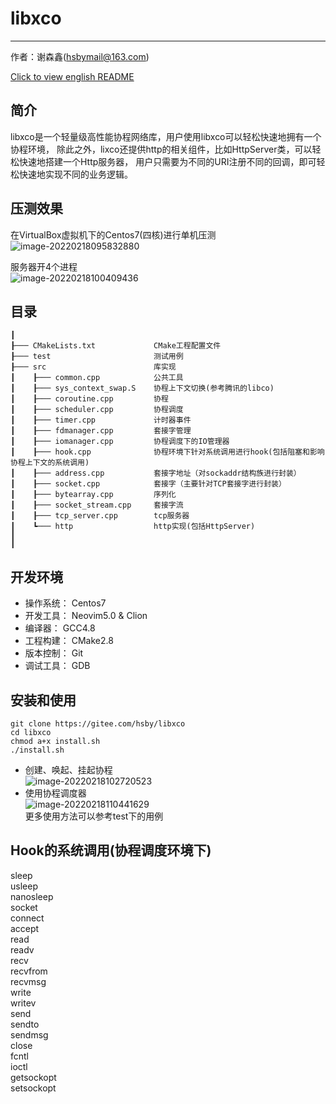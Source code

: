 # libxco

---
作者：谢森鑫(hsbymail@163.com)

[Click to view english README](./README_en.md)

## 简介
libxco是一个轻量级高性能协程网络库，用户使用libxco可以轻松快速地拥有一个协程环境，
除此之外，lixco还提供http的相关组件，比如HttpServer类，可以轻松快速地搭建一个Http服务器，
用户只需要为不同的URI注册不同的回调，即可轻松快速地实现不同的业务逻辑。

## 压测效果
在VirtualBox虚拟机下的Centos7(四核)进行单机压测  
![image-20220218095832880](https://gitee.com/hsby/img/raw/master/202202180958352.png)

服务器开4个进程  
![image-20220218100409436](https://gitee.com/hsby/img/raw/master/202202181004507.png)

## 目录
```
┃
┠─── CMakeLists.txt             CMake工程配置文件
┠─── test                       测试用例
┠─── src                        库实现
┃    ┠─── common.cpp            公共工具
┃    ┠─── sys_context_swap.S    协程上下文切换(参考腾讯的libco)
┃    ┠─── coroutine.cpp         协程
┃    ┠─── scheduler.cpp         协程调度
┃    ┠─── timer.cpp             计时器事件
┃    ┠─── fdmanager.cpp         套接字管理
┃    ┠─── iomanager.cpp         协程调度下的IO管理器
┃    ┠─── hook.cpp              协程环境下针对系统调用进行hook(包括阻塞和影响协程上下文的系统调用)
┃    ┠─── address.cpp           套接字地址（对sockaddr结构族进行封装）
┃    ┠─── socket.cpp            套接字（主要针对TCP套接字进行封装）
┃    ┠─── bytearray.cpp         序列化
┃    ┠─── socket_stream.cpp     套接字流
┃    ┠─── tcp_server.cpp        tcp服务器
┃    ┗─── http                  http实现(包括HttpServer)
┃
┃
```

## 开发环境
- 操作系统：  Centos7
- 开发工具： Neovim5.0 & Clion
- 编译器： GCC4.8
- 工程构建： CMake2.8
- 版本控制： Git
- 调试工具： GDB

## 安装和使用
```
git clone https://gitee.com/hsby/libxco
cd libxco
chmod a+x install.sh
./install.sh
```
- 创建、唤起、挂起协程  
![image-20220218102720523](https://gitee.com/hsby/img/raw/master/202202181027571.png)
- 使用协程调度器  
![image-20220218110441629](https://gitee.com/hsby/img/raw/master/202202181104671.png)  
更多使用方法可以参考test下的用例

## Hook的系统调用(协程调度环境下)
sleep  
usleep  
nanosleep  
socket  
connect  
accept  
read  
readv  
recv  
recvfrom  
recvmsg  
write  
writev  
send  
sendto  
sendmsg  
close  
fcntl  
ioctl  
getsockopt  
setsockopt  
